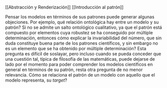 [[Abstracción y Renderización]]
[[Introducción al patrón]]

Pensar los modelos en términos de sus patrones puede generar algunas objeciones. Por ejemplo, qué relación ontológica hay entre un modelo y su patrón? Si no se admite un salto ontológico cualitativo, ya que el patrón está compuesto por elementos cuya robustez se ha conseguido por múltiple determinación, entonces cómo explicar la invariabilidad del número, que sin duda constituye buena parte de los patrones científicos, y sin embargo no es un elemento que se ha obtenido por múltiple determinación? Esta pregunta es difícil de soslayar, pero incluso cuando se pueda conceder que una cuestión tal, típica de filosofía de las matemáticas, puede dejarse de lado por el momento para poder comprender los modelos científicos en general en términos de su patrón, resta otra pregunta de no menor relevancia. Cómo se relaciona el patrón de un modelo con aquello que el modelo representa, su *target*?